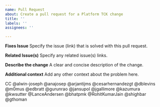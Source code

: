 ```yaml
---
name: Pull Request
about: Create a pull request for a Platform TCK change
title: ''
labels: ''
assignees: ''

---
```


**Fixes Issue**
Specify the issue (link) that is solved with this pull request.

**Related Issue(s)**
Specify any related issue(s) links.

**Describe the change**
A clear and concise description of the change.

**Additional context**
Add any other context about the problem here.

CC @alwin-joseph @anajosep @arjantijms @cesarhernandezgt @dblevins @m0mus @edbratt @gurunrao @jansupol @jgallimore @kazumura @kwsutter @LanceAndersen @bhatpmk @RohitKumarJain @shighbar @gthoman

